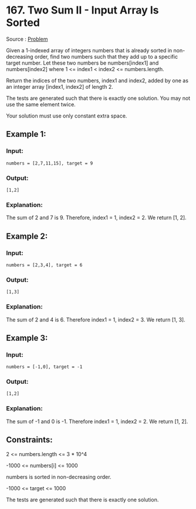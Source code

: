 # 167. Two Sum II - Input Array Is Sorted

Source : [Problem](https://leetcode.com/problems/two-sum-ii-input-array-is-sorted)

Given a 1-indexed array of integers numbers that is already sorted in non-decreasing order, find two numbers such that they add up to a specific target number. Let these two numbers be numbers[index1] and numbers[index2] where 1 <= index1 < index2 <= numbers.length.

Return the indices of the two numbers, index1 and index2, added by one as an integer array [index1, index2] of length 2.

The tests are generated such that there is exactly one solution. You may not use the same element twice.

Your solution must use only constant extra space.

## Example 1:

### Input:

    numbers = [2,7,11,15], target = 9

### Output:

    [1,2]

### Explanation:

The sum of 2 and 7 is 9. Therefore, index1 = 1, index2 = 2. We return [1, 2].

## Example 2:

### Input:

    numbers = [2,3,4], target = 6

### Output:

    [1,3]

### Explanation:

The sum of 2 and 4 is 6. Therefore index1 = 1, index2 = 3. We return [1, 3].

## Example 3:

### Input:

    numbers = [-1,0], target = -1

### Output:

    [1,2]

### Explanation:

The sum of -1 and 0 is -1. Therefore index1 = 1, index2 = 2. We return [1, 2].

## Constraints:

2 <= numbers.length <= 3 \* 10^4

-1000 <= numbers[i] <= 1000

numbers is sorted in non-decreasing order.

-1000 <= target <= 1000

The tests are generated such that there is exactly one solution.
